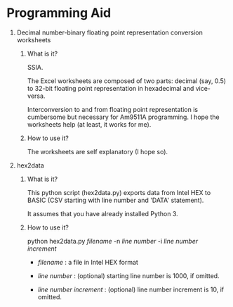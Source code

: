 # Programming Aid

1. Decimal number-binary floating point representation conversion worksheets

    1. What is it?

        SSIA.

        The Excel worksheets are composed of two parts: decimal (say, 0.5) to 32-bit floating point representation in hexadecimal and vice-versa.

        Interconversion to and from floating point representation is cumbersome but necessary for Am9511A  programming. I hope the worksheets help (at least, it works for me).

    1. How to use it?

        The worksheets are self explanatory (I hope so).

2. hex2data

    1. What is it?

        This python script (hex2data.py) exports data from Intel HEX to BASIC (CSV starting with line number and 'DATA' statement).

        It assumes that you have already installed Python 3.

    2. How to use it?

        python hex2data.py *filename* -n *line number* -i *line number increment*

        + *filename* : a file in Intel HEX format

        + *line number* : (optional) starting line number is 1000, if omitted.

        + *line number increment* : (optional) line number increment is 10, if omitted.